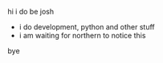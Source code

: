 hi i do be josh
- i do development, python and other stuff
- i am waiting for northern to notice this

bye
